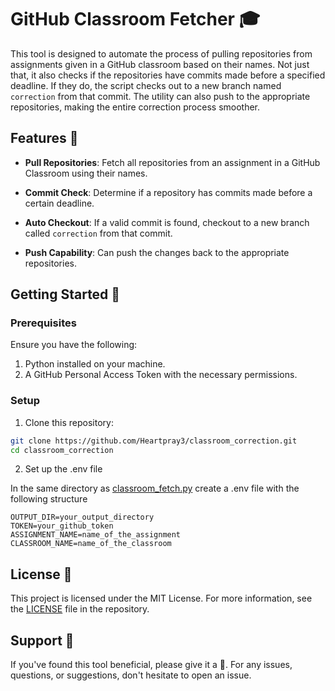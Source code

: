 # GitHub Classroom Fetcher 🎓

This tool is designed to automate the process of pulling repositories from assignments given in a GitHub classroom 
based on their names. Not just that, it also checks if the repositories have commits made before a specified deadline. 
If they do, the script checks out to a new branch named `correction` from that commit. The utility can also push to the 
appropriate repositories, making the entire correction process smoother.

## Features 🌟

- **Pull Repositories**: Fetch all repositories from an assignment in a GitHub Classroom using their names.
  
- **Commit Check**: Determine if a repository has commits made before a certain deadline.
  
- **Auto Checkout**: If a valid commit is found, checkout to a new branch called `correction` from that commit.
  
- **Push Capability**: Can push the changes back to the appropriate repositories.

## Getting Started 🚀

### Prerequisites

Ensure you have the following:

1. Python installed on your machine.
2. A GitHub Personal Access Token with the necessary permissions.

### Setup

1. Clone this repository:

```bash
git clone https://github.com/Heartpray3/classroom_correction.git
cd classroom_correction
```

2. Set up the .env file 

In the same directory as [classroom_fetch.py](classroom_fetch.py) create a .env file with the following structure
```
OUTPUT_DIR=your_output_directory
TOKEN=your_github_token
ASSIGNMENT_NAME=name_of_the_assignment
CLASSROOM_NAME=name_of_the_classroom
```

## License 📄

This project is licensed under the MIT License. For more information, see the [LICENSE](LICENSE) file in the repository.

## Support 🙌

If you've found this tool beneficial, please give it a 🌟. For any issues, questions, or suggestions, don't hesitate to open an issue.